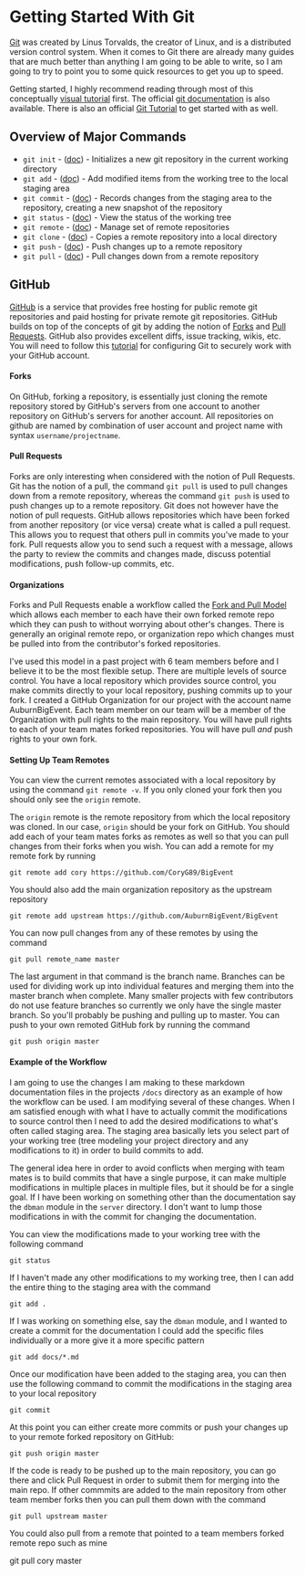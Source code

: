 Getting Started With Git
========================

[Git][git] was created by Linus Torvalds, the creator of Linux, and is a
distributed version control system. When it comes to Git there are already
many guides that are much better than anything I am going to be able to write,
so I am going to try to point you to some quick resources to get you
up to speed.

Getting started, I highly recommend reading through most of this conceptually 
[visual tutorial][git-concepts-tut] first. The official 
[git documentation][git-docs] is also available. There is also an official 
[Git Tutorial][git-tutorial] to get started with as well.

Overview of Major Commands
--------------------------
 * `git init` - ([doc][git-init]) - Initializes a new git repository in the
      current working directory
 * `git add` - ([doc][git-add]) - Add modified items from the working tree to 
      the local staging area
 * `git commit` - ([doc][git-commit]) - Records changes from the staging area to 
      the repository, creating a new snapshot of the repository
 * `git status` - ([doc][git-commit]) - View the status of the working tree
 * `git remote` - ([doc][git-remote]) - Manage set of remote repositories
 * `git clone` - ([doc][git-clone]) - Copies a remote repository into a local 
      directory
 * `git push` - ([doc][git-push]) - Push changes up to a remote repository
 * `git pull` - ([doc][git-pull]) - Pull changes down from a remote repository

GitHub
------
[GitHub][github] is a service that provides free hosting for public remote git
repositories and paid hosting for private remote git repositories. GitHub builds
on top of the concepts of git by adding the notion of [Forks][github-forks] and
[Pull Requests][github-pull-requests]. GitHub also provides excellent diffs, 
issue tracking, wikis, etc. You will need to follow this 
[tutorial][github-git-setup] for configuring Git to securely work with your
GitHub account.

#### Forks

On GitHub, forking a repository, is essentially just cloning the remote
repository stored by GitHub's servers from one account to another repository
on GitHub's servers for another account. All repositories on github are named
by combination of user account and project name with syntax
`username/projectname`.

#### Pull Requests

Forks are only interesting when considered with the notion of Pull Requests.
Git has the notion of a pull, the command `git pull` is used to pull changes
down from a remote repository, whereas the command `git push` is used to push
changes up to a remote repository. Git does not however have the notion of pull
requests. GitHub allows repositories which have been forked from another
repository (or vice versa) create what is called a pull request. This allows
you to request that others pull in commits you've made to your fork. Pull
requests allow you to send such a request with a message, allows the party
to review the commits and changes made, discuss potential modifications, push
follow-up commits, etc.

#### Organizations

Forks and Pull Requests enable a workflow called the 
[Fork and Pull Model][github-fork-and-pull] which allows each member to each
have their own forked remote repo which they can push to without worrying about
other's changes. There is generally an original remote repo, or organization
repo which changes must be pulled into from the contributor's forked
repositories.

I've used this model in a past project with 6 team members before and I believe
it to be the most flexible setup. There are multiple levels of source control.
You have a local repository which provides source control, you make commits
directly to your local repository, pushing commits up to your fork. I created
a GitHub Organization for our project with the account name AuburnBigEvent. Each
team member on our team will be a member of the Organization with pull rights to
the main repository. You will have pull rights to each of your team mates forked
repositories. You will have pull *and* push rights to your own fork. 

#### Setting Up Team Remotes

You can view the current remotes associated with a local repository by using the
command `git remote -v`. If you only cloned your fork then you should only see
the `origin` remote.

The `origin` remote is the remote repository from which the local repository was
cloned. In our case, `origin` should be your fork on GitHub. You should add each
of your team mates forks as remotes as well so that you can pull changes from
their forks when you wish. You can add a remote for my remote fork by running

    git remote add cory https://github.com/CoryG89/BigEvent

You should also add the main organization repository as the upstream repository

    git remote add upstream https://github.com/AuburnBigEvent/BigEvent

You can now pull changes from any of these remotes by using the command

    git pull remote_name master

The last argument in that command is the branch name. Branches can be used for
dividing work up into individual features and merging them into the master
branch when complete. Many smaller projects with few contributors do not use
feature branches so currently we only have the single master branch. So you'll
probably be pushing and pulling up to master. You can push to your own remoted
GitHub fork by running the command

    git push origin master

#### Example of the Workflow

I am going to use the changes I am making to these markdown documentation files
in the projects `/docs` directory as an example of how the workflow can be used.
I am modifying several of these changes. When I am satisfied enough with what I
have to actually commit the modifications to source control then I need to add
the desired modifications to what's often called staging area. The staging area
basically lets you select part of your working tree (tree modeling your project
directory and any modifications to it) in order to build commits to add.

The general idea here in order to avoid conflicts when merging with team mates
is to build commits that have a single purpose, it can make multiple 
modifications in multiple places in multiple files, but it should be for a
single goal. If I have been working on something other than the documentation
say the `dbman` module in the `server` directory. I don't want to lump those
modifications in with the commit for changing the documentation.

You can view the modifications made to your working tree with the following
command

    git status

If I haven't made any other modifications to my working tree, then I can add
the entire thing to the staging area with the command

    git add .

If I was working on something else, say the `dbman` module, and I wanted to
create a commit for the documentation I could add the specific files individually
or a more give it a more specific pattern

    git add docs/*.md

Once our modification have been added to the staging area, you can then use the
following command to commit the modifications in the staging area to your local
repository

    git commit

At this point you can either create more commits or push your changes up to your
remote forked repository on GitHub:

    git push origin master

If the code is ready to be pushed up to the main repository, you can go there
and click Pull Request in order to submit them for merging into the main repo.
If other commmits are added to the main repository from other team member forks
then you can pull them down with the command

    git pull upstream master

You could also pull from a remote that pointed to a team members forked
remote repo such as mine

   git pull cory master

[git]: http://git-scm.com
[git-docs]: http://git-scm.com/docs
[git-tutorial]: http://git-scm.com/docs/gittutorial
[git-config]: http://git-scm.com/docs/git-config
[git-init]: http://git-scm.com/docs/git-add
[git-add]: http://git-scm.com/docs/git-add
[git-commit]: http://git-scm.com/docs/git-commit
[git-status]: http://git-scm.com/docs/git-status
[git-remote]: http://git-scm.com/docs/git-remote
[git-clone]: http://git-scm.com/docs/git-clone
[git-pull]: http://git-scm.com/docs/git-pull
[git-push]: http://git-scm.com/docs/git-push

[git-concepts-tut]: http://gitolite.com/gcs/index.html

[github]: http://github.com
[github-forks]: https://help.github.com/articles/fork-a-repo
[github-pull-requests]:https://help.github.com/articles/using-pull-requests
[github-git-setup]: https://help.github.com/articles/set-up-git

[github-fork-and-pull]: https://help.github.com/articles/using-pull-requests#fork--pull

[profhacker-forks-pull-requests]: http://chronicle.com/blogs/profhacker/forks-and-pull-requests-in-github/47753
